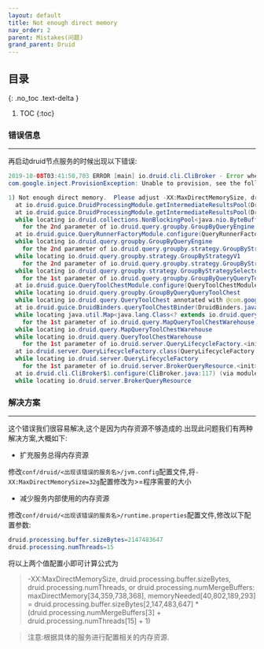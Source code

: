 ```yaml
---
layout: default
title: Not enough direct memory
nav_order: 2
parent: Mistakes(问题)
grand_parent: Druid
---
```


## 目录
{: .no_toc .text-delta }

1. TOC
{:toc}

### 错误信息

---

再启动druid节点服务的时候出现以下错误:

```java
2019-10-08T03:41:50,703 ERROR [main] io.druid.cli.CliBroker - Error when starting up.  Failing.
com.google.inject.ProvisionException: Unable to provision, see the following errors:

1) Not enough direct memory.  Please adjust -XX:MaxDirectMemorySize, druid.processing.buffer.sizeBytes, druid.processing.numThreads, or druid.processing.numMergeBuffers: maxDirectMemory[34,359,738,368], memoryNeeded[40,802,189,293] = druid.processing.buffer.sizeBytes[2,147,483,647] * (druid.processing.numMergeBuffers[3] + druid.processing.numThreads[15] + 1)
  at io.druid.guice.DruidProcessingModule.getIntermediateResultsPool(DruidProcessingModule.java:110) (via modules: com.google.inject.util.Modules$OverrideModule -> com.google.inject.util.Modules$OverrideModule -> io.druid.guice.DruidProcessingModule)
  at io.druid.guice.DruidProcessingModule.getIntermediateResultsPool(DruidProcessingModule.java:110) (via modules: com.google.inject.util.Modules$OverrideModule -> com.google.inject.util.Modules$OverrideModule -> io.druid.guice.DruidProcessingModule)
  while locating io.druid.collections.NonBlockingPool<java.nio.ByteBuffer> annotated with @io.druid.guice.annotations.Global()
    for the 2nd parameter of io.druid.query.groupby.GroupByQueryEngine.<init>(GroupByQueryEngine.java:81)
  at io.druid.guice.QueryRunnerFactoryModule.configure(QueryRunnerFactoryModule.java:88) (via modules: com.google.inject.util.Modules$OverrideModule -> com.google.inject.util.Modules$OverrideModule -> io.druid.guice.QueryRunnerFactoryModule)
  while locating io.druid.query.groupby.GroupByQueryEngine
    for the 2nd parameter of io.druid.query.groupby.strategy.GroupByStrategyV1.<init>(GroupByStrategyV1.java:77)
  while locating io.druid.query.groupby.strategy.GroupByStrategyV1
    for the 2nd parameter of io.druid.query.groupby.strategy.GroupByStrategySelector.<init>(GroupByStrategySelector.java:43)
  while locating io.druid.query.groupby.strategy.GroupByStrategySelector
    for the 1st parameter of io.druid.query.groupby.GroupByQueryQueryToolChest.<init>(GroupByQueryQueryToolChest.java:105)
  at io.druid.guice.QueryToolChestModule.configure(QueryToolChestModule.java:101) (via modules: com.google.inject.util.Modules$OverrideModule -> com.google.inject.util.Modules$OverrideModule -> io.druid.guice.QueryRunnerFactoryModule)
  while locating io.druid.query.groupby.GroupByQueryQueryToolChest
  while locating io.druid.query.QueryToolChest annotated with @com.google.inject.multibindings.Element(setName=,uniqueId=80, type=MAPBINDER, keyType=java.lang.Class<? extends io.druid.query.Query>)
  at io.druid.guice.DruidBinders.queryToolChestBinder(DruidBinders.java:45) (via modules: com.google.inject.util.Modules$OverrideModule -> com.google.inject.util.Modules$OverrideModule -> io.druid.guice.QueryRunnerFactoryModule -> com.google.inject.multibindings.MapBinder$RealMapBinder)
  while locating java.util.Map<java.lang.Class<? extends io.druid.query.Query>, io.druid.query.QueryToolChest>
    for the 1st parameter of io.druid.query.MapQueryToolChestWarehouse.<init>(MapQueryToolChestWarehouse.java:36)
  while locating io.druid.query.MapQueryToolChestWarehouse
  while locating io.druid.query.QueryToolChestWarehouse
    for the 1st parameter of io.druid.server.QueryLifecycleFactory.<init>(QueryLifecycleFactory.java:52)
  at io.druid.server.QueryLifecycleFactory.class(QueryLifecycleFactory.java:52)
  while locating io.druid.server.QueryLifecycleFactory
    for the 1st parameter of io.druid.server.BrokerQueryResource.<init>(BrokerQueryResource.java:68)
  at io.druid.cli.CliBroker$1.configure(CliBroker.java:117) (via modules: com.google.inject.util.Modules$OverrideModule -> com.google.inject.util.Modules$OverrideModule -> io.druid.cli.CliBroker$1)
  while locating io.druid.server.BrokerQueryResource
```

### 解决方案

---

这个错误我们很容易解决,这个是因为内存资源不够造成的.出现此问题我们有两种解决方案,大概如下:

- 扩充服务总得内存资源

修改`conf/druid/<出现该错误的服务名>/jvm.config`配置文件,将`-XX:MaxDirectMemorySize=32g`配置修改为>=程序需要的大小

- 减少服务内部使用的内存资源

修改`conf/druid/<出现该错误的服务名>/runtime.properties`配置文件,修改以下配置参数:

```java
druid.processing.buffer.sizeBytes=2147483647
druid.processing.numThreads=15
```

将以上两个值配置小即可计算公式为

> -XX:MaxDirectMemorySize, druid.processing.buffer.sizeBytes, druid.processing.numThreads, or druid.processing.numMergeBuffers: maxDirectMemory[34,359,738,368], memoryNeeded[40,802,189,293] = druid.processing.buffer.sizeBytes[2,147,483,647] * (druid.processing.numMergeBuffers[3] + druid.processing.numThreads[15] + 1)

> 注意:根据具体的服务进行配置相关的内存资源.